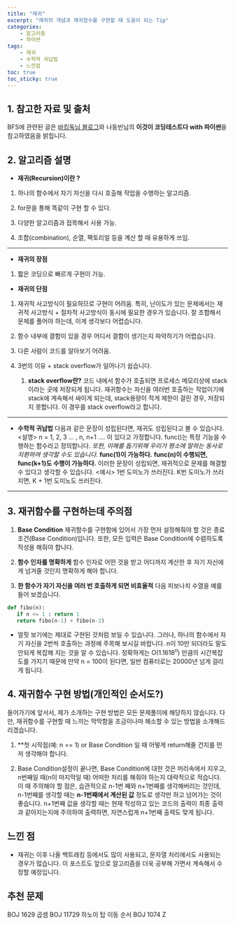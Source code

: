 ```yaml
---
title: "재귀"
excerpt: "재귀의 개념과 재귀함수를 구현할 때 도움이 되는 Tip"
categories:
    - 알고리즘
    - 파이썬
tags:
    - 재귀
    - 수학적 귀납법
    - 느낀점
toc: true
toc_sticky: true
---
```


## 1. 참고한 자료 및 출처
BFS에 관련된 글은 [바킹독님 블로그](https://blog.encrypted.gg/941?category=773649)와 나동빈님의 **이것이 코딩테스트다 with 파이썬**을 참고하였음을 밝힙니다.

## 2. 알고리즘 설명

* **재귀(Recursion)이란 ?**

1. 하나의 함수에서 자기 자신을 다시 호출해 작업을 수행하는 알고리즘.

2. for문을 통해 똑같이 구현 할 수 있다.

3. 다양한 알고리즘과 접목해서 사용 가능.

4. 조합(combination), 순열, 팩토리얼 등을 계산 할 때 유용하게 쓰임.

---
* **재귀의 장점**
1. 짧은 코딩으로 빠르게 구현이 가능.

* **재귀의 단점**

1. 재귀적 사고방식이 필요하므로 구현이 어려움.
특히, 난이도가 있는 문제에서는 재귀적 사고방식 + 절차적 사고방식이 동시에 필요한 경우가 있습니다. 잘 조합해서 문제를 풀어야 하는데, 이게 생각보다 어렵습니다.

2. 함수 내부에 결함이 있을 경우 어디서 결함이 생기는지 파악하기가 어렵습니다.

3. 다른 사람이 코드를 알아보기 어려움.

4. 3번의 이유 + stack overflow가 일어나기 쉽습니다.
    1. **stack overflow란?**
    코드 내에서 함수가 호출되면 프로세스 메모리상에 stack이라는 곳에 저장되게 됩니다. 재귀함수는 자신을 여러번 호출하는 작업이기에 stack에 계속해서 싸이게 되는데, stack용량이 적게 제한이 걸린 경우, 저장되지 못합니다. 이 경우를 stack overflow라고 합니다.
---
* **수학적 귀납법**
다음과 같은 문장이 성립된다면, 재귀도 성립된다고 볼 수 있습니다.
<설명>
n = 1, 2, 3 ... , n, n+1 .... 이 있다고 가정합니다.
func()는 특정 기능을 수행하는 함수라고 정의합니다. *또한, 이해를 돕기위해 우리가 평소에 말하는 동사로 치환하여 생각할 수도 있습니다.*
**func(1)이 가능하다.**
**func(n)이 수행되면, func(k+1)도 수행이 가능하다.**
이러한 문장이 성립되면, 재귀적으로 문제를 해결할 수 있다고 생각할 수 있습니다.
<예시>
1번 도미노가 쓰러진다.
K번 도미노가 쓰러지면, K + 1번 도미노도 쓰러진다.
 ---
 ## 3. 재귀함수를 구현하는데 주의점
 1. **Base Condition**
 재귀함수를 구현함에 있어서 가장 먼저 설정해줘야 할 것은 종료조건(Base Condition)입니다.
 또한, 모든 입력은 Base Condition에 수렴하도록 작성을 해줘야 합니다.

 2. **함수 인자를 명확하게**
 함수 인자로 어떤 것을 받고 어디까지 계산한 후 자기 자신에게 넘겨줄 것인지 명확하게 해야 합니다.

 3. **한 함수가 자기 자신을 여러 번 호출하게 되면 비효율적**
 다음 피보나치 수열을 예를 들어 보겠습니다.
 ```python
def fibo(n):
    if n <= 1 : return 1
    return fibo(n-1) + fibo(n-2)
 ```
 * 얼핏 보기에는 제대로 구현된 것처럼 보일 수 있습니다. 
 그러나, 하나의 함수에서 자기 자신을 2번씩 호출하는 과정에 주목해 보시길 바랍니다. n이 10만 되더라도 말도 안되게 복잡해 지는 것을 알 수 있습니다.
 정확하게는 O($1.1618^n$) 만큼의 시간복잡도를 가지기 때문에 만약 n = 100이 된다면, 일반 컴퓨터로는 20000년 넘게 걸리게 됩니다.

## 4. 재귀함수 구현 방법(개인적인 순서도?)
들어가기에 앞서서, 제가 소개하는 구현 방법은 모든 문제풀이에 해당하지 않습니다. 다만, 재귀함수를 구현할 때 느끼는 막막함을 조금이나마 해소할 수 있는 방법을 소개해드리겠습니다.

1. **첫 시작점(예: n == 1) or Base Condition 일 때 어떻게 return해줄 건지를 먼저 생각해야 합니다.

2. Base Condition설정이 끝나면, Base Condition에 대한 것은 머리속에서 지우고, n번째일 때(n이 마지막일 때) 어떠한 처리를 해줘야 하는지 대략적으로 적습니다. 
이 때 주의해야 할 점은, 습관적으로 n-1번 째와 n+1번째를 생각해버리는 것인데, n-1번째를 생각할 때는 **n-1번째에서 계산된 값** 정도로 생각만 하고 넘어가는 것이 좋습니다. n+1번째 값을 생각할 때는 현재 작성하고 있는 코드의 출력이 최종 출력과 같아지는지에 주의하여 출력하면, 자연스럽게 n+1번째 출력도 맞게 됩니다.

## 느낀 점
* 재귀는 이후 나올 백트래킹 등에서도 많이 사용되고, 문자열 처리에서도 사용되는 경우가 많습니다. 이 포스트도 앞으로 알고리즘을 더욱 공부해 가면서 계속해서 수정할 예정입니다.

## 추천 문제
BOJ 1629 곱셈
BOJ 11729 하노이 탑 이동 순서
BOJ 1074 Z